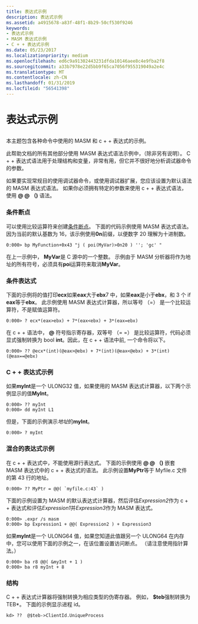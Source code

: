 ```yaml
---
title: 表达式示例
description: 表达式示例
ms.assetid: a4915678-a83f-48f1-8b29-50cf530f9246
keywords:
- 表达式示例
- MASM 表达式示例
- C + + 表达式示例
ms.date: 05/23/2017
ms.localizationpriority: medium
ms.openlocfilehash: ed6c9a91302443231dfda10146aee8c4e9fba2f8
ms.sourcegitcommit: a33b7978e22d5bb9f65ca7056f955319049a2e4c
ms.translationtype: MT
ms.contentlocale: zh-CN
ms.lasthandoff: 01/31/2019
ms.locfileid: "56541398"
---
```

# <a name="expression-examples"></a>表达式示例


## <span id="ddk_expression_examples_dbg"></span><span id="DDK_EXPRESSION_EXAMPLES_DBG"></span>


本主题包含各种命令中使用的 MASM 和 c + + 表达式的示例。

此帮助文档的所有其他部分使用 MASM 表达式语法示例中，（除非另有说明）。 C + + 表达式语法用于处理结构和变量，非常有用，但它并不很好地分析调试器命令的参数。

如果要实现常规目的使用调试器命令，或使用调试器扩展，您应该设置为默认语法的 MASM 表达式语法。 如果你必须拥有特定的参数来使用 c + + 表达式语法，使用 **@ @ （)** 语法。

### <a name="span-idconditionalbreakpointsspanspan-idconditionalbreakpointsspanconditional-breakpoints"></a><span id="conditional_breakpoints"></span><span id="CONDITIONAL_BREAKPOINTS"></span>条件断点

可以使用比较运算符来创建[条件断点](setting-a-conditional-breakpoint.md)。 下面的代码示例使用 MASM 表达式语法。 因为当前的默认基数为 16，该示例使用**0n**前缀，以便数字 20 理解为十进制数。

```dbgcmd
0:000> bp MyFunction+0x43 "j ( poi(MyVar)>0n20 ) ''; 'gc' " 
```

在上一示例中， **MyVar**是 C 源中的一个整数。 示例由于 MASM 分析器将作为地址的所有符号，必须具有**poi**运算符来取消**MyVar**。

### <a name="span-idconditionalexpressionsspanspan-idconditionalexpressionsspanconditional-expressions"></a><span id="conditional_expressions"></span><span id="CONDITIONAL_EXPRESSIONS"></span>条件表达式

下面的示例将的值打印**ecx**如果**eax**大于**ebx**7 中，如果**eax**是小于**ebx**，和 3 个 if **eax**等于**ebx**。 此示例使用 MASM 表达式计算器，所以等号 （=） 是一个比较运算符，不是赋值运算符。

```dbgcmd
0:000> ? ecx*(eax>ebx) + 7*(eax<ebx) + 3*(eax=ebx) 
```

在 c + + 语法中， **@** 符号指示寄存器，双等号 （= =） 是比较运算符，代码必须显式强制转换为 bool **int**。因此，在 c + + 语法中前, 一个命令将以下。

```dbgcmd
0:000> ?? @ecx*(int)(@eax>@ebx) + 7*(int)(@eax<@ebx) + 3*(int)(@eax==@ebx) 
```

### <a name="span-idcexpressionexamplesspanspan-idcexpressionexamplesspanc-expression-examples"></a><span id="c___expression_examples"></span><span id="C___EXPRESSION_EXAMPLES"></span>C + + 表达式示例

如果**myInt**是一个 ULONG32 值，如果使用的 MASM 表达式计算器，以下两个示例显示的值**MyInt**。

```dbgcmd
0:000> ?? myInt 
0:000> dd myInt L1 
```

但是，下面的示例演示*地址*的**myInt**。

```dbgcmd
0:000> ? myInt 
```

### <a name="span-idmixedexpressionexamplesspanspan-idmixedexpressionexamplesspanmixed-expression-examples"></a><span id="mixed_expression_examples"></span><span id="MIXED_EXPRESSION_EXAMPLES"></span>混合的表达式示例

在 c + + 表达式中，不能使用源行表达式。 下面的示例使用 **@ @ （)** 嵌套 MASM 表达式中的 c + + 表达式的语法。 此示例设置**MyPtr**等于 Myfile.c 文件的第 43 行的地址。

```dbgcmd
0:000> ?? MyPtr = @@( `myfile.c:43` )
```

下面的示例设置为 MASM 的默认表达式计算器，然后评估*Expression2*作为 c + + 表达式和评估*Expression1*并*Expression3*作为 MASM 表达式。

```dbgcmd
0:000> .expr /s masm 
0:000> bp Expression1 + @@( Expression2 ) + Expression3 
```

如果**myInt**是一个 ULONG64 值，如果您知道此值跟另一个 ULONG64 在内存中，您可以使用下面的示例之一，在该位置设置访问断点。 （请注意使用指针算法。）

```dbgcmd
0:000> ba r8 @@( &myInt + 1 ) 
0:000> ba r8 myInt + 8 
```

### <a name="span-idstructuresspanspan-idstructuresspanstructures"></a><span id="structures"></span><span id="STRUCTURES"></span>结构

C + + 表达式计算器将强制转换为相应类型的伪寄存器。 例如， **$teb**强制转换为 TEB\*。 下面的示例显示进程 id。

```dbgcmd
kd> ??  @$teb->ClientId.UniqueProcess 
```

 

 





